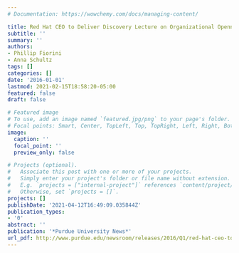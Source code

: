 ```yaml
---
# Documentation: https://wowchemy.com/docs/managing-content/

title: Red Hat CEO to Deliver Discovery Lecture on Organizational Openness
subtitle: ''
summary: ''
authors:
- Phillip Fiorini
- Anna Schultz
tags: []
categories: []
date: '2016-01-01'
lastmod: 2021-02-15T18:58:20-05:00
featured: false
draft: false

# Featured image
# To use, add an image named `featured.jpg/png` to your page's folder.
# Focal points: Smart, Center, TopLeft, Top, TopRight, Left, Right, BottomLeft, Bottom, BottomRight.
image:
  caption: ''
  focal_point: ''
  preview_only: false

# Projects (optional).
#   Associate this post with one or more of your projects.
#   Simply enter your project's folder or file name without extension.
#   E.g. `projects = ["internal-project"]` references `content/project/deep-learning/index.md`.
#   Otherwise, set `projects = []`.
projects: []
publishDate: '2021-04-12T16:49:09.035844Z'
publication_types:
- '0'
abstract: ''
publication: '*Purdue University News*'
url_pdf: http://www.purdue.edu/newsroom/releases/2016/Q1/red-hat-ceo-to-deliver-discovery-lecture-on-organizational-openness.html
---
```

